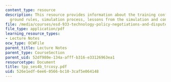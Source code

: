 ```yaml
---
content_type: resource
description: This resource provides information about the training conflict, simulation
  ground rules, simulation process, lessons from the simulation and conflict styles.
file: /media/courses/esd-933-technology-policy-negotiations-and-dispute-resolution-spring-2005/526e1edf6ee60566bc103caf5e064148_tpp_ses4b_trcosy.pdf
file_type: application/pdf
learning_resource_types:
- Lecture Notes
ocw_type: OCWFile
parent_title: Lecture Notes
parent_type: CourseSection
parent_uid: 52df980e-134a-afff-b316-e33126963ea1
resourcetype: Document
title: tpp_ses4b_trcosy.pdf
uid: 526e1edf-6ee6-0566-bc10-3caf5e064148
---
```

